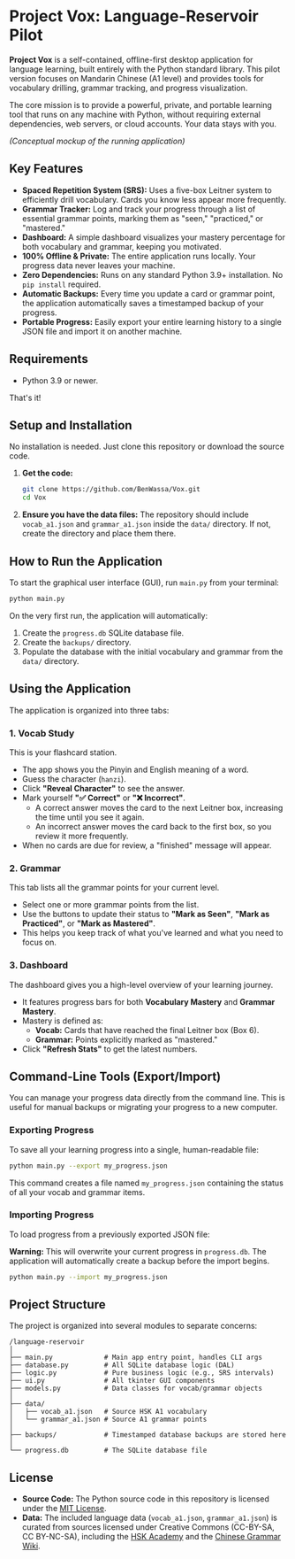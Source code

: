 # Project Vox: Language-Reservoir Pilot

**Project Vox** is a self-contained, offline-first desktop application for language learning, built entirely with the Python standard library. This pilot version focuses on Mandarin Chinese (A1 level) and provides tools for vocabulary drilling, grammar tracking, and progress visualization.

The core mission is to provide a powerful, private, and portable learning tool that runs on any machine with Python, without requiring external dependencies, web servers, or cloud accounts. Your data stays with you.


*(Conceptual mockup of the running application)*

## Key Features

-   **Spaced Repetition System (SRS):** Uses a five-box Leitner system to efficiently drill vocabulary. Cards you know less appear more frequently.
-   **Grammar Tracker:** Log and track your progress through a list of essential grammar points, marking them as "seen," "practiced," or "mastered."
-   **Dashboard:** A simple dashboard visualizes your mastery percentage for both vocabulary and grammar, keeping you motivated.
-   **100% Offline & Private:** The entire application runs locally. Your progress data never leaves your machine.
-   **Zero Dependencies:** Runs on any standard Python 3.9+ installation. No `pip install` required.
-   **Automatic Backups:** Every time you update a card or grammar point, the application automatically saves a timestamped backup of your progress.
-   **Portable Progress:** Easily export your entire learning history to a single JSON file and import it on another machine.

## Requirements

-   Python 3.9 or newer.

That's it!

## Setup and Installation

No installation is needed. Just clone this repository or download the source code.

1.  **Get the code:**
    ```bash
    git clone https://github.com/BenWassa/Vox.git
    cd Vox
    ```
2.  **Ensure you have the data files:** The repository should include `vocab_a1.json` and `grammar_a1.json` inside the `data/` directory. If not, create the directory and place them there.

## How to Run the Application

To start the graphical user interface (GUI), run `main.py` from your terminal:

```bash
python main.py
```

On the very first run, the application will automatically:
1.  Create the `progress.db` SQLite database file.
2.  Create the `backups/` directory.
3.  Populate the database with the initial vocabulary and grammar from the `data/` directory.

## Using the Application

The application is organized into three tabs:

### 1. Vocab Study

This is your flashcard station.

-   The app shows you the Pinyin and English meaning of a word.
-   Guess the character (`hanzi`).
-   Click **"Reveal Character"** to see the answer.
-   Mark yourself **"✅ Correct"** or **"❌ Incorrect"**.
    -   A correct answer moves the card to the next Leitner box, increasing the time until you see it again.
    -   An incorrect answer moves the card back to the first box, so you review it more frequently.
-   When no cards are due for review, a "finished" message will appear.

### 2. Grammar

This tab lists all the grammar points for your current level.

-   Select one or more grammar points from the list.
-   Use the buttons to update their status to **"Mark as Seen"**, **"Mark as Practiced"**, or **"Mark as Mastered"**.
-   This helps you keep track of what you've learned and what you need to focus on.

### 3. Dashboard

The dashboard gives you a high-level overview of your learning journey.

-   It features progress bars for both **Vocabulary Mastery** and **Grammar Mastery**.
-   Mastery is defined as:
    -   **Vocab:** Cards that have reached the final Leitner box (Box 6).
    -   **Grammar:** Points explicitly marked as "mastered."
-   Click **"Refresh Stats"** to get the latest numbers.

## Command-Line Tools (Export/Import)

You can manage your progress data directly from the command line. This is useful for manual backups or migrating your progress to a new computer.

### Exporting Progress

To save all your learning progress into a single, human-readable file:

```bash
python main.py --export my_progress.json
```

This command creates a file named `my_progress.json` containing the status of all your vocab and grammar items.

### Importing Progress

To load progress from a previously exported JSON file:

**Warning:** This will overwrite your current progress in `progress.db`. The application will automatically create a backup before the import begins.

```bash
python main.py --import my_progress.json
```

## Project Structure

The project is organized into several modules to separate concerns:

```
/language-reservoir
│
├── main.py             # Main app entry point, handles CLI args
├── database.py         # All SQLite database logic (DAL)
├── logic.py            # Pure business logic (e.g., SRS intervals)
├── ui.py               # All tkinter GUI components
├── models.py           # Data classes for vocab/grammar objects
│
├── data/
│   ├── vocab_a1.json   # Source HSK A1 vocabulary
│   └── grammar_a1.json # Source A1 grammar points
│
├── backups/            # Timestamped database backups are stored here
│
└── progress.db         # The SQLite database file
```

## License

-   **Source Code:** The Python source code in this repository is licensed under the [MIT License](LICENSE).
-   **Data:** The included language data (`vocab_a1.json`, `grammar_a1.json`) is curated from sources licensed under Creative Commons (CC-BY-SA, CC BY-NC-SA), including the [HSK Academy](https://www.hsk.academy/en/hsk_1) and the [Chinese Grammar Wiki](https://resources.allsetlearning.com/chinese/grammar/).